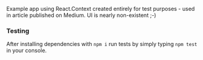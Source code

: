 Example app using React.Context created entirely for test purposes - used in article published on Medium. UI is nearly non-existent ;-)

### Testing
After installing dependencies with `npm i` run tests by simply typing `npm test` in your console.
